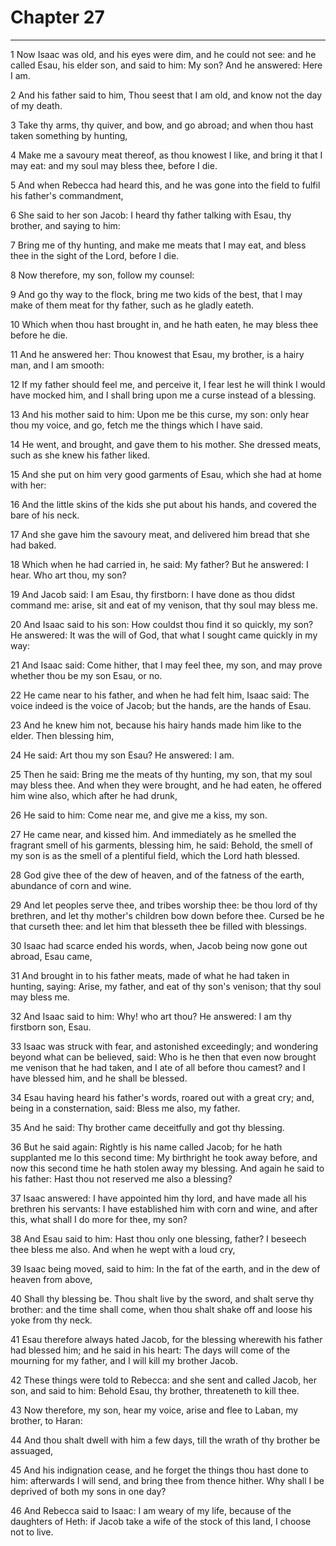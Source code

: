 # Chapter 27

***

1 Now Isaac was old, and his eyes were dim, and he could not see: and he called Esau, his elder son, and said to him: My son? And he answered: Here I am.

2 And his father said to him, Thou seest that I am old, and know not the day of my death.

3 Take thy arms, thy quiver, and bow, and go abroad; and when thou hast taken something by hunting,

4 Make me a savoury meat thereof, as thou knowest I like, and bring it that I may eat: and my soul may bless thee, before I die.

5 And when Rebecca had heard this, and he was gone into the field to fulfil his father's commandment,

6 She said to her son Jacob: I heard thy father talking with Esau, thy brother, and saying to him:

7 Bring me of thy hunting, and make me meats that I may eat, and bless thee in the sight of the Lord, before I die.

8 Now therefore, my son, follow my counsel:

9 And go thy way to the flock, bring me two kids of the best, that I may make of them meat for thy father, such as he gladly eateth.

10 Which when thou hast brought in, and he hath eaten, he may bless thee before he die.

11 And he answered her: Thou knowest that Esau, my brother, is a hairy man, and I am smooth:

12 If my father should feel me, and perceive it, I fear lest he will think I would have mocked him, and I shall bring upon me a curse instead of a blessing.

13 And his mother said to him: Upon me be this curse, my son: only hear thou my voice, and go, fetch me the things which I have said.

14 He went, and brought, and gave them to his mother. She dressed meats, such as she knew his father liked.

15 And she put on him very good garments of Esau, which she had at home with her:

16 And the little skins of the kids she put about his hands, and covered the bare of his neck.

17 And she gave him the savoury meat, and delivered him bread that she had baked.

18 Which when he had carried in, he said: My father? But he answered: I hear. Who art thou, my son?

19 And Jacob said: I am Esau, thy firstborn: I have done as thou didst command me: arise, sit and eat of my venison, that thy soul may bless me.

20 And Isaac said to his son: How couldst thou find it so quickly, my son? He answered: It was the will of God, that what I sought came quickly in my way:

21 And Isaac said: Come hither, that I may feel thee, my son, and may prove whether thou be my son Esau, or no.

22 He came near to his father, and when he had felt him, Isaac said: The voice indeed is the voice of Jacob; but the hands, are the hands of Esau.

23 And he knew him not, because his hairy hands made him like to the elder. Then blessing him,

24 He said: Art thou my son Esau? He answered: I am.

25 Then he said: Bring me the meats of thy hunting, my son, that my soul may bless thee. And when they were brought, and he had eaten, he offered him wine also, which after he had drunk,

26 He said to him: Come near me, and give me a kiss, my son.

27 He came near, and kissed him. And immediately as he smelled the fragrant smell of his garments, blessing him, he said: Behold, the smell of my son is as the smell of a plentiful field, which the Lord hath blessed.

28 God give thee of the dew of heaven, and of the fatness of the earth, abundance of corn and wine.

29 And let peoples serve thee, and tribes worship thee: be thou lord of thy brethren, and let thy mother's children bow down before thee. Cursed be he that curseth thee: and let him that blesseth thee be filled with blessings.

30 Isaac had scarce ended his words, when, Jacob being now gone out abroad, Esau came,

31 And brought in to his father meats, made of what he had taken in hunting, saying: Arise, my father, and eat of thy son's venison; that thy soul may bless me.

32 And Isaac said to him: Why! who art thou? He answered: I am thy firstborn son, Esau.

33 Isaac was struck with fear, and astonished exceedingly; and wondering beyond what can be believed, said: Who is he then that even now brought me venison that he had taken, and I ate of all before thou camest? and I have blessed him, and he shall be blessed.

34 Esau having heard his father's words, roared out with a great cry; and, being in a consternation, said: Bless me also, my father.

35 And he said: Thy brother came deceitfully and got thy blessing.

36 But he said again: Rightly is his name called Jacob; for he hath supplanted me lo this second time: My birthright he took away before, and now this second time he hath stolen away my blessing. And again he said to his father: Hast thou not reserved me also a blessing?

37 Isaac answered: I have appointed him thy lord, and have made all his brethren his servants: I have established him with corn and wine, and after this, what shall I do more for thee, my son?

38 And Esau said to him: Hast thou only one blessing, father? I beseech thee bless me also. And when he wept with a loud cry,

39 Isaac being moved, said to him: In the fat of the earth, and in the dew of heaven from above,

40 Shall thy blessing be. Thou shalt live by the sword, and shalt serve thy brother: and the time shall come, when thou shalt shake off and loose his yoke from thy neck.

41 Esau therefore always hated Jacob, for the blessing wherewith his father had blessed him; and he said in his heart: The days will come of the mourning for my father, and I will kill my brother Jacob.

42 These things were told to Rebecca: and she sent and called Jacob, her son, and said to him: Behold Esau, thy brother, threateneth to kill thee.

43 Now therefore, my son, hear my voice, arise and flee to Laban, my brother, to Haran:

44 And thou shalt dwell with him a few days, till the wrath of thy brother be assuaged,

45 And his indignation cease, and he forget the things thou hast done to him: afterwards I will send, and bring thee from thence hither. Why shall I be deprived of both my sons in one day?

46 And Rebecca said to Isaac: I am weary of my life, because of the daughters of Heth: if Jacob take a wife of the stock of this land, I choose not to live.

